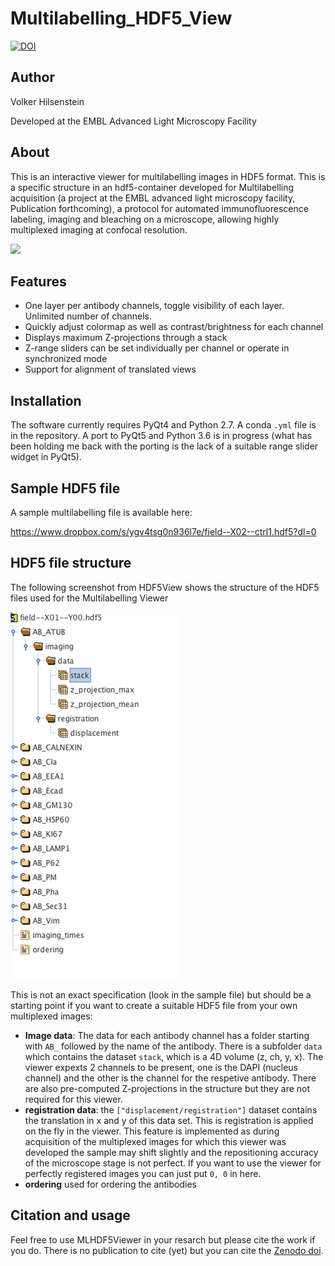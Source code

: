 # Multilabelling_HDF5_View



[![DOI](https://zenodo.org/badge/153704601.svg)](https://zenodo.org/badge/latestdoi/153704601)



## Author

Volker Hilsenstein

Developed at the EMBL Advanced Light Microscopy Facility


## About
This is an interactive viewer for multilabelling images in HDF5 format. This is a specific structure in an hdf5-container developed for Multilabelling acquisition (a project at the EMBL advanced light microscopy facility, Publication forthcoming), a protocol for automated immunofluorescence labeling, imaging and bleaching on a microscope, allowing highly multiplexed imaging at confocal resolution.

<img src="./Demo/mlhdf5.gif">

## Features

* One layer per antibody channels, toggle visibility of each layer. Unlimited number of channels.
* Quickly adjust colormap as well as contrast/brightness for each channel
* Displays maximum Z-projections through a stack
* Z-range sliders can be set individually per channel or operate in synchronized mode
* Support for alignment of translated views


## Installation

The software currently requires PyQt4 and  Python 2.7.
A conda `.yml` file is in the repository.
A port to PyQt5 and Python 3.6 is in progress (what has been holding me back with the porting is the lack of a suitable range slider widget in PyQt5).

## Sample HDF5 file 

A sample multilabelling file is available here:

https://www.dropbox.com/s/ygv4tsg0n936l7e/field--X02--ctrl1.hdf5?dl=0

## HDF5 file structure

The following screenshot from HDF5View shows the structure of the HDF5 files used
for the Multilabelling Viewer

![](./Demo/hdf5_structure.png)

This is not an exact specification (look in the sample file) but should be a starting point if you want to create a suitable HDF5 file from your own multiplexed images:

* **Image data**: The data for each antibody channel has a folder starting with `AB_` followed by the name of the antibody.
There is a subfolder `data` which contains the dataset `stack`, which is a 4D volume (z, ch, y, x). The viewer
expexts 2 channels to be present, one is the DAPI (nucleus channel) and the other is the channel for the 
respetive antibody. There are also pre-computed Z-projections in the structure but they are not required for this viewer.
* **registration data**: the `["displacement/registration"]` dataset contains the translation in x and  y of this data set. This is registration is applied on the fly in the viewer. This feature is implemented as during acquisition of the multiplexed images for which this viewer was developed the sample may shift slightly and the repositioning accuracy of the microscope stage is not perfect. If you want to use the viewer for perfectly registered images you can just put `0, 0` in here.
* **ordering** used for ordering the antibodies

## Citation and usage

Feel free to use MLHDF5Viewer in your resarch but please cite the work if you do.
There is no publication to cite (yet) but you can cite the [Zenodo doi](https://zenodo.org/badge/latestdoi/153704601).